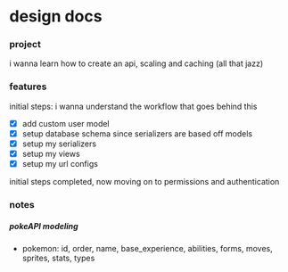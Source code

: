 # design docs

### project

i wanna learn how to create an api, scaling and caching (all that jazz)

### features

initial steps: i wanna understand the workflow that goes behind this

- [x] add custom user model
- [x] setup database schema since serializers are based off models
- [x] setup my serializers
- [x] setup my views
- [x] setup my url configs

initial steps completed, now moving on to permissions and authentication

### notes

##### pokeAPI modeling

- pokemon: id, order, name, base_experience, abilities, forms, moves, sprites, stats, types
